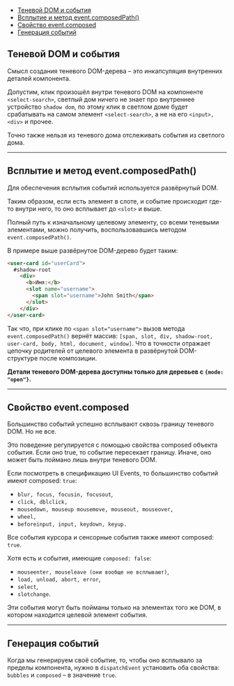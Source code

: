 - [Теневой DOM и события](#теневой-dom-и-события)
- [Всплытие и метод event.composedPath()](#всплытие-и-метод-eventcomposedpath)
- [Свойство event.composed](#свойство-eventcomposed)
- [Генерация событий](#генерация-событий)

## Теневой DOM и события

Смысл создания теневого DOM-дерева – это инкапсуляция внутренних деталей компонента.

Допустим, клик произошёл внутри теневого DOM на компоненте `<select-search>`, светлый дом ничего не знает про внутреннее устройство `shadow dom`, по этому клик в светлом доме будет срабатывать на самом элемент `<select-search>`, а не на его `<input>, <div>` и прочее.

Точно также нельзя из теневого дома отслеживать события из светлого дома.
***

## Всплытие и метод event.composedPath()

Для обеспечения всплытия событий используется развёрнутый DOM.

Таким образом, если есть элемент в слоте, и событие происходит где-то внутри него, то оно всплывает до `<slot>` и выше.

Полный путь к изначальному целевому элементу, со всеми теневыми элементами, можно получить, воспользовавшись методом `event.composedPath()`. 

В примере выше развёрнутое DOM-дерево будет таким:

```html
<user-card id="userCard">
  #shadow-root
    <div>
      <b>Имя:</b>
      <slot name="username">
        <span slot="username">John Smith</span>
      </slot>
    </div>
</user-card>
```

Так что, при клике по `<span slot="username">` вызов метода `event.composedPath()` вернёт массив: `[span, slot, div, shadow-root, user-card, body, html, document, window]`. Что в точности отражает цепочку родителей от целевого элемента в развёрнутой DOM-структуре после композиции.

**Детали теневого DOM-дерева доступны только для деревьев с `{mode: "open"}`.**
***

## Свойство event.composed

Большинство событий успешно всплывают сквозь границу теневого DOM. Но не все.

Это поведение регулируется с помощью свойства composed объекта события. Если оно true, то событие пересекает границу. Иначе, оно может быть поймано лишь внутри теневого DOM.

Если посмотреть в спецификацию UI Events, то большинство событий имеют composed: `true`:

* `blur, focus, focusin, focusout`,
* `click, dblclick,`
* `mousedown, mouseup mousemove, mouseout, mouseover,`
* `wheel,`
* `beforeinput, input, keydown, keyup.`

Все события курсора и сенсорные события также имеют composed: `true`.

Хотя есть и события, имеющие `composed: false`:

* `mouseenter, mouseleave (они вообще не всплывают)`,
* `load, unload, abort, error`,
* `select`,
* `slotchange`.

Эти события могут быть пойманы только на элементах того же DOM, в котором находится целевой элемент события.
***

## Генерация событий

Когда мы генерируем своё событие, то, чтобы оно всплывало за пределы компонента, нужно в `dispatchEvent` установить оба свойства: `bubbles` и `composed` – в значение `true`.

